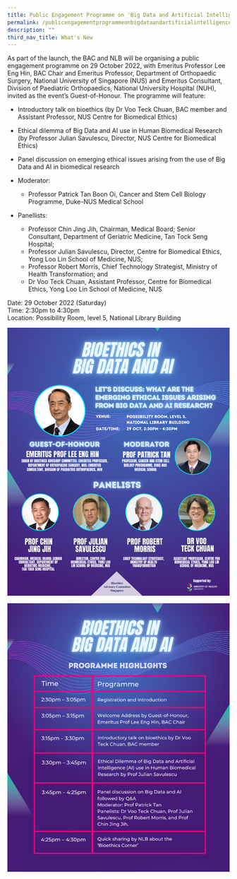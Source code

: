 ```yaml
---
title: Public Engagement Programme on 'Big Data and Artificial Intelligence'
permalink: /publicengagementprogrammeonbigdataandartificialintelligence/
description: ""
third_nav_title: What's New
---
```

As part of the launch, the BAC and NLB will be organising a public engagement programme on 29 October 2022, with Emeritus Professor Lee Eng Hin, BAC Chair and Emeritus Professor, Department of Orthopaedic Surgery, National University of Singapore (NUS) and Emeritus Consultant, Division of Paediatric Orthopaedics, National University Hospital (NUH), invited as the event’s Guest-of-Honour. The programme will feature:

* Introductory talk on bioethics (by Dr Voo Teck Chuan, BAC member and Assistant Professor, NUS Centre for Biomedical Ethics)

* Ethical dilemma of Big Data and AI use in Human Biomedical Research (by Professor Julian Savulescu, Director, NUS Centre for Biomedical Ethics)

*  Panel discussion on emerging ethical issues arising from the use of Big Data and AI in biomedical research

*  Moderator: 
	*  Professor Patrick Tan Boon Oi, Cancer and Stem Cell Biology Programme, Duke-NUS Medical School<br>
* Panellists:<br> 
	* Professor Chin Jing Jih, Chairman, Medical Board; Senior Consultant, Department of Geriatric Medicine, Tan Tock Seng Hospital;<br>
	* Professor Julian Savulescu, Director, Centre for Biomedical Ethics, Yong Loo Lin School of Medicine, NUS;<br>
	* Professor Robert Morris, Chief Technology Strategist, Ministry of Health Transformation; and<br>
	* Dr Voo Teck Chuan, Assistant Professor, Centre for Biomedical Ethics, Yong Loo Lin School of Medicine, NUS
 




Date: 29 October 2022 (Saturday)<br> 
Time: 2:30pm to 4:30pm<br>
Location: Possibility Room, level 5, National Library Building

![](/images/Bioethics%20Corner/Bioethics%20Corner%20poster.png)

![](/images/Bioethics%20Corner/Bioethics%20Corner%20programme.png)